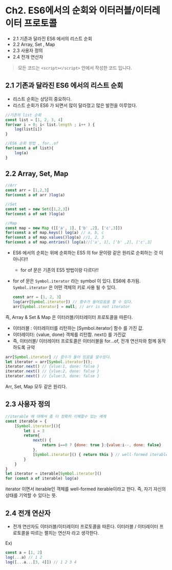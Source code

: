 # Ch2. ES6에서의 순회와 이터러블/이터레이터 프로토콜

* 2.1 기존과 달라진 ES6 에서의 리스트 순회
* 2.2 Array, Set , Map
* 2.3  사용자 정의 
* 2.4 전개 연산자

> 모든 코드는 `<script></script>` 안에서 작성한 코드 입니다.

## 2.1 기존과 달라진 ES6 에서의 리스트 순회

* 리스트 순회는 상당히 중요하다.
* 리스트 순회가 ES6 가 되면서 많이 달라졌고 많은 발전을 이루었다.

~~~javascript
//기존의 list 순회
const list = [1, 2, 3, 4]
for(var i = 0; i< list.length ; i++ ) {
    log(list[i])
}

//ES6 순회 방법 , for..of 
for(const a of list){
    log(a)
}

~~~

## 2.2 Array, Set, Map

~~~javascript
//Arr 
const arr = [1,2,3]
for(const a of arr )log(a)

//Set
const set = new Set([1,2,3])
for(const a of set )log(a)

//Map
const map = new Map ([['a', 1], ['b' ,2], ['c',3]])
for(const a of map.keys() log(a) // a, b, c
for(const a of map.values()log(a) //1, 2, 3 
for(const a of map.entries() log(a)//['a', 1], ['b' ,2], ['c',3]
~~~

* ES6 에서의 순회는 위에 순회하는 ES5 의 for 문이랑 같은 원리로 순회하는 것 이 아니다!!

  * for of 문은 기존의 ES5 방법이랑 다르다!!

* for of 문은 `Symbol.iterator` 라는 symbol 이 있다. ES6에 추가됨.  `Symbol.iterator` 은 어떤 객체의 키로 사용 될 수 있다.

  ~~~javascript
  const arr = [1, 2, 3]
  log(arr[Symbol.iterator]) // 함수가 들어있음을 할 수 있다.
  arr[Symbol.iterator] = null; // arr is not iterator
  ~~~

즉, Array & Set & Map 은 이터러블/이터레이터 프로토콜을 따른다.

* 이터러블 : 이터레이터를 리턴하는 [Symbol.iterator] 함수 를 가진 값.
* 이터레이터: {value, done} 객체를 리턴함. next() 를 가진값
* 즉, 이터러블/ 이터레이터 프로토콜은 이터러블을 for...of, 전개 연산자와 함께 동작 하도록 규약

~~~javascript
arr[Symbol.iterator] // 함수가 들어 있음을 알수있다.
let iterator = arr[Symbol.iterator]();
iterator.next() // {vlue:1, done: false }
iterator.next() // {vlue:2, done: false }
iterator.next() // {vlue:3, done: false }
~~~

Arr, Set, Map 모두 같은 원리다.



## 2.3 사용자 정의

~~~ javascript
//iterable 에 대해서 좀 더 정확히 이해할수 있는 예제
const iterable = {
    [Symbol.iterator](){
        let i = 3
        return{
            next() {
                return i==0 ? {done: true }:{value:i--, done: false}
            },
        	[Symbol.iterator]() { return this } // well-formed iterable
        }
    }
}
let iterator = iterable[Symbol.iterator]()
for (const a of iterable) log(a)

~~~

iterator 이면서 iterable인 객체를 well-formed iterable이라고 한다. 즉, 자기 자신의 상태를 기억할 수 있다는 뜻.

## 2.4 전개 연산자

* 전개 연산자도 이터러블/이터레이터 프로토콜을 따른다. 이터러블 / 이터레이터 프로토콜을 따르는 펼치는 연산자 라고 생각한다.

Ex)

~~~javascript
const a = [1, 2]
log(...a) // 1 2 
log([...a...[3, 4]]) // 1 2 3 4 
~~~

